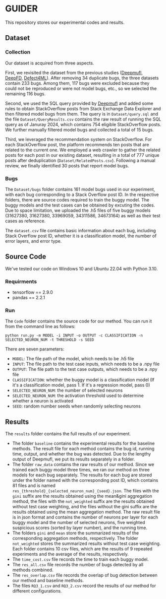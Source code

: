 # GUIDER
This repository stores our experimental codes and results.

## Dataset
### Collection

Our dataset is acquired from three aspects.

First, we revisited the dataset from the previous studies ([Deepmufl](https://github.com/ali-ghanbari/deepmufl-ase-2023), [DeepFD](https://github.com/ArabelaTso/DeepFD), [Defect4ML](https://github.com/mohmehmo/defects4ml)). After removing 34 duplicate bugs, the three datasets contain 233 bugs. Among them, 117 bugs were excluded because they could not be reproduced or were not model bugs, etc., so we selected the remaining 116 bugs.

Second, we used the SQL query provided by [Deepmufl](https://github.com/ali-ghanbari/deepmufl-ase-2023) and added some rules to obtain StackOverflow posts from Stack Exchange Data Explorer and then filtered model bugs from them. The query is in `Dataset/query.sql` and the file `Dataset/QueryResults.csv` contains the raw result of running the SQL query as of Januray 2024, which contains 754 eligible StackOverflow posts. We further manually filtered model bugs and collected a total of 15 bugs.

Third, we leveraged the recommendation system on StackOverflow. For each StackOverflow post, the platform recommends ten posts that are related to the current one. We employed a web crawler to gather the related posts for each post in our existing dataset, resulting in a total of 777 unique posts after deduplication (`Dataset/RelatedPosts.csv`). Following a manual review, we finally identified 30 posts that report model bugs.

### Bugs
The `Dataset/bugs` folder contains 161 model bugs used in our experiment, with each bug corresponding to a Stack Overflow post ID. In the respective folders, there are source codes required to train the buggy model. The buggy models and the test cases can be obtained by excuting the codes. Due to space limitation, we uploaded the .h5 files of five buggy models (31627380, 31627380, 33969059, 34311586, 34673164) as well as their test cases as reference.

The `dataset.csv` file contains basic information about each bug, including Stack Overflow post ID, whether it is a classification model, the number of error layers, and error type.


## Source Code
We've tested our code on Windows 10 and Ubuntu 22.04 with Python 3.10.

### Requirments
 - tensorflow == 2.9.0
 - pandas == 2.2.1

### Run
The `Code` folder contains the source code for our method. You can run it from the command line as follows:
```
python run.py -m MODEL -i INPUT -o OUTPUT -c CLASSIFICATION -n SELECTED_NEURON_NUM -t THRESHOLD -s SEED
```
There are seven parameters:
 - `MODEL`: The file path of the model, which needs to be .h5 file
 - `INPUT`: The file path to the test case inputs, which needs to be a .npy file
 - `OUTPUT`: The file path to the test case outputs, which needs to be a .npy file
 - `CLASSIFICATION`: whether the buggy model is a classification model (If it's a classification model, pass 1. If it's a regression model, pass 0)
 - `SELECTED_NEURON_NUM`: the number of selected neurons
 - `SELECTED_NEURON_NUM`: the activation threshold used to determine whether a neuron is activated
 - `SEED`: random number seeds when randomly selecting neurons

## Results
The `results` folder contains the full results of our experiment.
 - The folder `baseline` contains the experimental results for the baseline methods. The result file for each method contains the bug id, running time, output, and whether the bug was detected. Due to the lengthy output of Deepmufl, we put its results separately in a folder.
 - The folder `raw_data` contains the raw results of our method. Since we trained each buggy model three times, we ran our method on three models for each bug separately. The results for each bug are stored under the folder named with the corresponding post ID, which contains 81 files and is named `res_{threshold}_{selected_neuron_num}_{seed}.json`. The files with the `gini` suffix are the results obtained using the mean&gini aggregation method, the files with the `not_weighted` suffix are the results obtained without test case weighting, and the files without the gini suffix are the results obtained using the mean aggregation method. The raw result file is in json format and contains the number of neurons per layer for each buggy model and the number of selected neurons, five weighted suspicious scores (sorted by layer number), and the running time.
 - The folders `gini` and `mean` store the summarized results of the corresponding aggregation methods, respectively. The folder `not_weighted` stores the summarized results without test case weighting. Each folder contains 10 csv files, which are the results of 9 repeated experiments and the average of the results, respectively.
 - The `time_cost.csv` file records the time to train each buggy model. 
 - The `res_all.csv` file records the number of bugs detected by all methods combined. 
 - The `res_overlap.csv` file records the overlap of bug detection between our method and baseline methods. 
 - The files `RQ3_1.csv` and `RQ3_2.csv` record the results of our method for different configurations.